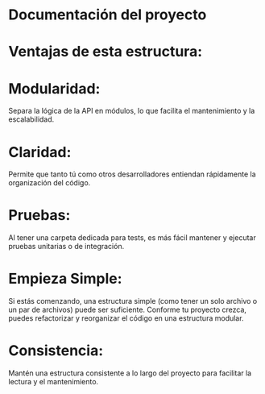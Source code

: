 # Documentación del proyecto
# Ventajas de esta estructura:

# Modularidad: 
Separa la lógica de la API en módulos, lo que facilita el mantenimiento y la escalabilidad.

# Claridad: 
Permite que tanto tú como otros desarrolladores entiendan rápidamente la organización del código.

# Pruebas: 
Al tener una carpeta dedicada para tests, es más fácil mantener y ejecutar pruebas unitarias o de integración.



# Empieza Simple:
Si estás comenzando, una estructura simple (como tener un solo archivo o un par de archivos) puede ser suficiente. Conforme tu proyecto crezca, puedes refactorizar y reorganizar el código en una estructura modular.

# Consistencia:
Mantén una estructura consistente a lo largo del proyecto para facilitar la lectura y el mantenimiento.